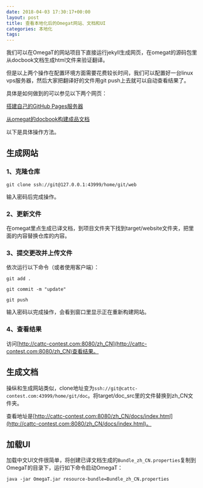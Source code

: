 ```yaml
---
date: 2018-04-03 17:30:17+00:00
layout: post
title: 查看本地化后的Omegat网站、文档和UI
categories: 本地化
tags: 
---
```


我们可以在OmegaT的网站项目下直接运行jekyll生成网页，在omegat的源码包里从docbook文档生成html文件来验证翻译。

但是以上两个操作在配置环境方面需要花费较长时间，我们可以配置好一台linux vps服务器，然后大家把翻译好的文件用git push上去就可以自动查看结果了。

具体是如何做到的可以参见以下两个网页：

[搭建自己的GitHub Pages服务器](http://blog.xulihang.me/build-your-own-github-pages-server/)

[从omegat的docbook构建成品文档](http://blog.xulihang.me/build-omegat-docbook/)

以下是具体操作方法。

## 生成网站

### 1、克隆仓库

`git clone ssh://git@127.0.0.1:43999/home/git/web`

输入密码后完成操作。

### 2、更新文件

在omegat里点生成已译文档，到项目文件夹下找到target/website文件夹，把里面的内容替换仓库的内容。

### 3、提交更改并上传文件

依次运行以下命令（或者使用客户端）：

`git add .`

`git commit -m "update"`

`git push`

输入密码以完成操作，会看到窗口里显示正在重新构建网站。

### 4、查看结果

访问[http://cattc-contest.com:8080/zh_CN](http://cattc-contest.com:8080/zh_CN)查看结果。


## 生成文档

操纵和生成网站类似，clone地址变为`ssh://git@cattc-contest.com:43999/home/git/doc`。将target/doc_src里的文件替换到zh_CN文件夹。

查看地址是[http://cattc-contest.com:8080/zh_CN/docs/index.html](http://cattc-contest.com:8080/zh_CN/docs/index.html)。

## 加载UI

加载中文UI文件很简单，将创建已译文档生成的`Bundle_zh_CN.properties`复制到OmegaT的目录下，运行如下命令启动OmegaT：

`java -jar OmegaT.jar resource-bundle=Bundle_zh_CN.properties`
